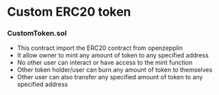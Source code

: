 # Custom ERC20 token

### CustomToken.sol

- This contract import the ERC20 contract from openzepplin
- It allow owner to mint any amount of token to any specified address
- No other user can interact or have access to the mint function
- Other token holder/user can burn any amount of token to themselves
- Other user can also transfer any specified amount of token to any specified address
